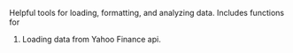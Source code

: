 Helpful tools for loading, formatting, and analyzing data. Includes functions for
1. Loading data from Yahoo Finance api.
